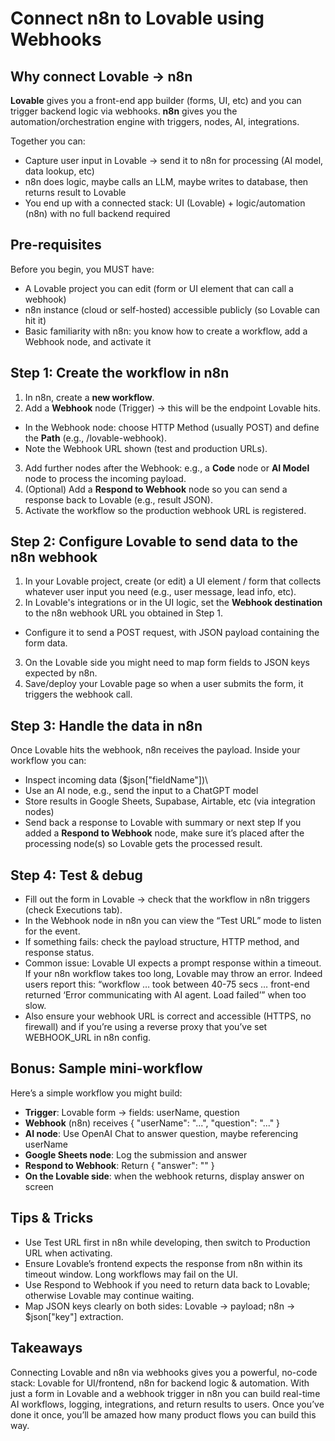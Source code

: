# Connect n8n to Lovable using Webhooks

## Why connect Lovable → n8n

**Lovable** gives you a front-end app builder (forms, UI, etc) and you can trigger backend logic via webhooks. **n8n** gives you the automation/orchestration engine with triggers, nodes, AI, integrations. 

Together you can:
- Capture user input in Lovable → send it to n8n for processing (AI model, data lookup, etc)
- n8n does logic, maybe calls an LLM, maybe writes to database, then returns result to Lovable
- You end up with a connected stack: UI (Lovable) + logic/automation (n8n) with no full backend required

## Pre-requisites

Before you begin, you MUST have:
- A Lovable project you can edit (form or UI element that can call a webhook)
- n8n instance (cloud or self-hosted) accessible publicly (so Lovable can hit it)
- Basic familiarity with n8n: you know how to create a workflow, add a Webhook node, and activate it

## Step 1: Create the workflow in n8n

1. In n8n, create a **new workflow**.
2. Add a **Webhook** node (Trigger) → this will be the endpoint Lovable hits.
  - In the Webhook node: choose HTTP Method (usually POST) and define the **Path** (e.g., /lovable-webhook).
  - Note the Webhook URL shown (test and production URLs). 
3. Add further nodes after the Webhook: e.g., a **Code** node or **AI Model** node to process the incoming payload.
4. (Optional) Add a **Respond to Webhook** node so you can send a response back to Lovable (e.g., result JSON).
5. Activate the workflow so the production webhook URL is registered.

## Step 2: Configure Lovable to send data to the n8n webhook

1. In your Lovable project, create (or edit) a UI element / form that collects whatever user input you need (e.g., user message, lead info, etc).
2. In Lovable's integrations or in the UI logic, set the **Webhook destination** to the n8n webhook URL you obtained in Step 1.
  - Configure it to send a POST request, with JSON payload containing the form data.
3. On the Lovable side you might need to map form fields to JSON keys expected by n8n.
4. Save/deploy your Lovable page so when a user submits the form, it triggers the webhook call.

## Step 3: Handle the data in n8n

Once Lovable hits the webhook, n8n receives the payload. Inside your workflow you can:
  - Inspect incoming data ($json["fieldName"])\
  - Use an AI node, e.g., send the input to a ChatGPT model
  - Store results in Google Sheets, Supabase, Airtable, etc (via integration nodes)
  - Send back a response to Lovable with summary or next step
If you added a **Respond to Webhook** node, make sure it’s placed after the processing node(s) so Lovable gets the processed result.

## Step 4: Test & debug

- Fill out the form in Lovable → check that the workflow in n8n triggers (check Executions tab).
- In the Webhook node in n8n you can view the “Test URL” mode to listen for the event.
- If something fails: check the payload structure, HTTP method, and response status.
- Common issue: Lovable UI expects a prompt response within a timeout. If your n8n workflow takes too long, Lovable may throw an error. Indeed users report this: “workflow … took between 40-75 secs … front-end returned ‘Error communicating with AI agent. Load failed’” when too slow. 
- Also ensure your webhook URL is correct and accessible (HTTPS, no firewall) and if you’re using a reverse proxy that you’ve set WEBHOOK_URL in n8n config. 

## Bonus: Sample mini-workflow

Here’s a simple workflow you might build:

- **Trigger**: Lovable form → fields: userName, question
- **Webhook** (n8n) receives { "userName": "...", "question": "..." }
- **AI node**: Use OpenAI Chat to answer question, maybe referencing userName
- **Google Sheets node**: Log the submission and answer
- **Respond to Webhook**: Return { "answer": "<AI response here>" }
- **On the Lovable side**: when the webhook returns, display answer on screen

## Tips & Tricks
- Use Test URL first in n8n while developing, then switch to Production URL when activating. 
- Ensure Lovable’s frontend expects the response from n8n within its timeout window. Long workflows may fail on the UI.
- Use Respond to Webhook if you need to return data back to Lovable; otherwise Lovable may continue waiting.
- Map JSON keys clearly on both sides: Lovable → payload; n8n → $json["key"] extraction.

## Takeaways
Connecting Lovable and n8n via webhooks gives you a powerful, no-code stack: Lovable for UI/frontend, n8n for backend logic & automation. With just a form in Lovable and a webhook trigger in n8n you can build real-time AI workflows, logging, integrations, and return results to users. Once you’ve done it once, you’ll be amazed how many product flows you can build this way.
